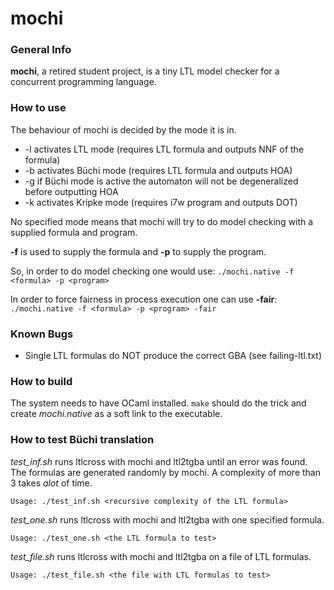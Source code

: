# mochi

### General Info

**mochi**, a retired student project, is a tiny LTL model checker for a concurrent programming language.

### How to use

The behaviour of mochi is decided by the mode it is in.
* -l activates LTL mode (requires LTL formula and outputs NNF of the formula)
* -b activates Büchi mode (requires LTL formula and outputs HOA)
* -g if Büchi mode is active the automaton will not be degeneralized before outputting HOA
* -k activates Kripke mode (requires i7w program and outputs DOT)

No specified mode means that mochi will try to do model checking with a supplied formula and program.

**-f** is used to supply the formula and **-p** to supply the program.

So, in order to do model checking one would use:
```./mochi.native -f <formula> -p <program>```

In order to force fairness in process execution one can use **-fair**:
```./mochi.native -f <formula> -p <program> -fair```

### Known Bugs
* Single LTL formulas do NOT produce the correct GBA (see failing-ltl.txt)

### How to build
The system needs to have OCaml installed. 
``` make ``` should do the trick and create _mochi.native_ as a soft link to the executable.

### How to test Büchi translation
_test\_inf.sh_ runs ltlcross with mochi and ltl2tgba until an error was found.
The formulas are generated randomly by mochi. A complexity of more than 3 takes _alot_ of time.

```Usage: ./test_inf.sh <recursive complexity of the LTL formula>```

_test\_one.sh_ runs ltlcross with mochi and ltl2tgba with one specified formula.

```Usage: ./test_one.sh <the LTL formula to test>```

_test\_file.sh_ runs ltlcross with mochi and ltl2tgba on a file of LTL formulas.

```Usage: ./test_file.sh <the file with LTL formulas to test>```
